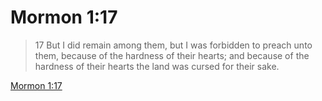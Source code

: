 # Mormon 1:17

> 17 But I did remain among them, but I was forbidden to preach unto them, because of the hardness of their hearts; and because of the hardness of their hearts the land was cursed for their sake.

[Mormon 1:17](https://www.churchofjesuschrist.org/study/scriptures/bofm/morm/1?lang=eng&id=p17#p17)


